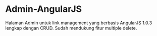 # Admin-AngularJS

Halaman Admin untuk link management yang berbasis AngularJS 1.0.3 lengkap dengan CRUD. Sudah mendukung fitur multiple delete.
